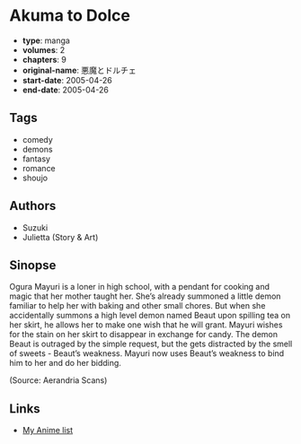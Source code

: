 # Akuma to Dolce

-   **type**: manga
-   **volumes**: 2
-   **chapters**: 9
-   **original-name**: 悪魔とドルチェ
-   **start-date**: 2005-04-26
-   **end-date**: 2005-04-26

## Tags

-   comedy
-   demons
-   fantasy
-   romance
-   shoujo

## Authors

-   Suzuki
-   Julietta (Story & Art)

## Sinopse

Ogura Mayuri is a loner in high school, with a pendant for cooking and magic that her mother taught her. She’s already summoned a little demon familiar to help her with baking and other small chores. But when she accidentally summons a high level demon named Beaut upon spilling tea on her skirt, he allows her to make one wish that he will grant. Mayuri wishes for the stain on her skirt to disappear in exchange for candy. The demon Beaut is outraged by the simple request, but the gets distracted by the smell of sweets - Beaut’s weakness. Mayuri now uses Beaut’s weakness to bind him to her and do her bidding.

(Source: Aerandria Scans)

## Links

-   [My Anime list](https://myanimelist.net/manga/3631/Akuma_to_Dolce)
